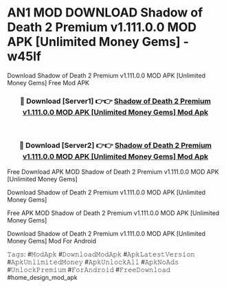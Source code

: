 # AN1 MOD DOWNLOAD Shadow of Death 2 Premium v1.111.0.0 MOD APK [Unlimited Money Gems] - w45lf
Download Shadow of Death 2 Premium v1.111.0.0 MOD APK [Unlimited Money Gems] Free Mod APK

<div align="center">
<h3>🔴 Download [Server1] 👉👉 <a href="https://apk-comot.site?title=Shadow_of_Death_2_Premium_v1.111.0.0_MOD_APK_[Unlimited_Money_Gems]">Shadow of Death 2 Premium v1.111.0.0 MOD APK [Unlimited Money Gems] Mod Apk</a></h3><br>

<h3>🔴 Download [Server2] 👉👉 <a href="https://apk-comot.site?title=Shadow_of_Death_2_Premium_v1.111.0.0_MOD_APK_[Unlimited_Money_Gems]">Shadow of Death 2 Premium v1.111.0.0 MOD APK [Unlimited Money Gems] Mod Apk</a></h3>
</div>


Free Download APK MOD Shadow of Death 2 Premium v1.111.0.0 MOD APK [Unlimited Money Gems]

Download Shadow of Death 2 Premium v1.111.0.0 MOD APK [Unlimited Money Gems] 

Free APK MOD Shadow of Death 2 Premium v1.111.0.0 MOD APK [Unlimited Money Gems] 

Download Shadow of Death 2 Premium v1.111.0.0 MOD APK [Unlimited Money Gems] Mod For Android

𝚃𝚊𝚐𝚜: #𝙼𝚘𝚍𝙰𝚙𝚔 #𝙳𝚘𝚠𝚗𝚕𝚘𝚊𝚍𝙼𝚘𝚍𝙰𝚙𝚔 #𝙰𝚙𝚔𝙻𝚊𝚝𝚎𝚜𝚝𝚅𝚎𝚛𝚜𝚒𝚘𝚗 #𝙰𝚙𝚔𝚄𝚗𝚕𝚒𝚖𝚒𝚝𝚎𝚍𝙼𝚘𝚗𝚎𝚢 #𝙰𝚙𝚔𝚄𝚗𝚕𝚘𝚌𝚔𝙰𝚕𝚕 #𝙰𝚙𝚔𝙽𝚘𝙰𝚍𝚜 #𝚄𝚗𝚕𝚘𝚌𝚔𝙿𝚛𝚎𝚖𝚒𝚞𝚖 #𝙵𝚘𝚛𝙰𝚗𝚍𝚛𝚘𝚒𝚍 #𝙵𝚛𝚎𝚎𝙳𝚘𝚠𝚗𝚕𝚘𝚊𝚍 #home_design_mod_apk